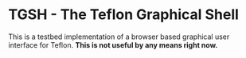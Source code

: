 # TGSH - The Teflon Graphical Shell

This is a testbed implementation of a browser based graphical user interface for
Teflon. **This is not useful by any means right now.**
